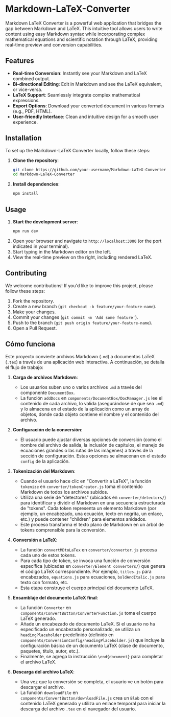 # Markdown-LaTeX-Converter
Markdown LaTeX Converter is a powerful web application that bridges the gap between Markdown and LaTeX. This intuitive tool allows users to write content using easy Markdown syntax while incorporating complex mathematical equations and scientific notation through LaTeX, providing real-time preview and conversion capabilities.

## Features

*   **Real-time Conversion**: Instantly see your Markdown and LaTeX combined output.
*   **Bi-directional Editing**: Edit in Markdown and see the LaTeX equivalent, or vice-versa.
*   **LaTeX Support**: Seamlessly integrate complex mathematical expressions.
*   **Export Options**: Download your converted document in various formats (e.g., PDF, HTML).
*   **User-friendly Interface**: Clean and intuitive design for a smooth user experience.

## Installation

To set up the Markdown-LaTeX Converter locally, follow these steps:

1.  **Clone the repository**:
    ```bash
    git clone https://github.com/your-username/Markdown-LaTeX-Converter.git
    cd Markdown-LaTeX-Converter
    ```
2.  **Install dependencies**:
    ```bash
    npm install
    ```

## Usage

1.  **Start the development server**:
    ```bash
    npm run dev
    ```
2.  Open your browser and navigate to `http://localhost:3000` (or the port indicated in your terminal).
3.  Start typing in the Markdown editor on the left.
4.  View the real-time preview on the right, including rendered LaTeX.

## Contributing

We welcome contributions! If you'd like to improve this project, please follow these steps:

1.  Fork the repository.
2.  Create a new branch (`git checkout -b feature/your-feature-name`).
3.  Make your changes.
4.  Commit your changes (`git commit -m 'Add some feature'`).
5.  Push to the branch (`git push origin feature/your-feature-name`).
6.  Open a Pull Request.

## Cómo funciona

Este proyecto convierte archivos Markdown (`.md`) a documentos LaTeX (`.tex`) a través de una aplicación web interactiva. A continuación, se detalla el flujo de trabajo:

1.  **Carga de archivos Markdown**:
    *   Los usuarios suben uno o varios archivos `.md` a través del componente `DocumentBox`.
    *   La función `addDocs` en `components/DocumentBox/DocManager.js` lee el contenido de cada archivo, lo valida (asegurándose de que sea `.md`) y lo almacena en el estado de la aplicación como un array de objetos, donde cada objeto contiene el nombre y el contenido del archivo.

2.  **Configuración de la conversión**:
    *   El usuario puede ajustar diversas opciones de conversión (como el nombre del archivo de salida, la inclusión de capítulos, el manejo de ecuaciones grandes o las rutas de las imágenes) a través de la sección de configuración. Estas opciones se almacenan en el estado `config` de la aplicación.

3.  **Tokenización del Markdown**:
    *   Cuando el usuario hace clic en "Convertir a LaTeX", la función `tokenize` en `converter/tokenCreator.js` toma el contenido Markdown de todos los archivos subidos.
    *   Utiliza una serie de "detectores" (ubicados en `converter/detectors/`) para identificar y dividir el Markdown en una secuencia estructurada de "tokens". Cada token representa un elemento Markdown (por ejemplo, un encabezado, una ecuación, texto en negrita, un enlace, etc.) y puede contener "children" para elementos anidados.
    *   Este proceso transforma el texto plano de Markdown en un árbol de tokens comprensible para la conversión.

4.  **Conversión a LaTeX**:
    *   La función `convertMDtoLaTex` en `converter/converter.js` procesa cada uno de estos tokens.
    *   Para cada tipo de token, se invoca una función de conversión específica (ubicadas en `converter/Element converters/`) que genera el código LaTeX correspondiente. Por ejemplo, `titles.js` para encabezados, `equations.js` para ecuaciones, `boldAndItalic.js` para texto con formato, etc.
    *   Esta etapa construye el cuerpo principal del documento LaTeX.

5.  **Ensamblaje del documento LaTeX final**:
    *   La función `Converter` en `components/ConvertButton/ConverterFunction.js` toma el cuerpo LaTeX generado.
    *   Añade un encabezado de documento LaTeX. Si el usuario no ha especificado un encabezado personalizado, se utiliza un `headingPlaceholder` predefinido (definido en `components/ConversionConfig/headingPlaceholder.js`) que incluye la configuración básica de un documento LaTeX (clase de documento, paquetes, título, autor, etc.).
    *   Finalmente, se agrega la instrucción `\end{document}` para completar el archivo LaTeX.

6.  **Descarga del archivo LaTeX**:
    *   Una vez que la conversión se completa, el usuario ve un botón para descargar el archivo.
    *   La función `downloadFile` en `components/ConvertButton/downloadFile.js` crea un `Blob` con el contenido LaTeX generado y utiliza un enlace temporal para iniciar la descarga del archivo `.tex` en el navegador del usuario.